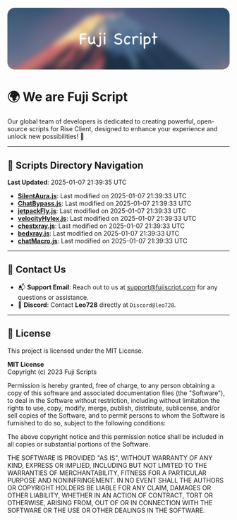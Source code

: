 ![Banner](.github/b.webp)

# 🌍 **We are Fuji Script**

Our global team of developers is dedicated to creating powerful, open-source scripts for Rise Client, designed to enhance your experience and unlock new possibilities! 🌟

---
<!-- SCRIPTS_NAVIGATION_START -->
## 📂 **Scripts Directory Navigation**

**Last Updated**: 2025-01-07 21:39:35 UTC

- **[SilentAura.js](scripts/SilentAura.js)**: Last modified on 2025-01-07 21:39:33 UTC
- **[ChatBypass.js](scripts/ChatBypass.js)**: Last modified on 2025-01-07 21:39:33 UTC
- **[jetpackFly.js](scripts/jetpackFly.js)**: Last modified on 2025-01-07 21:39:33 UTC
- **[velocityHylex.js](scripts/velocityHylex.js)**: Last modified on 2025-01-07 21:39:33 UTC
- **[chestxray.js](scripts/chestxray.js)**: Last modified on 2025-01-07 21:39:33 UTC
- **[bedxray.js](scripts/bedxray.js)**: Last modified on 2025-01-07 21:39:33 UTC
- **[chatMacro.js](scripts/chatMacro.js)**: Last modified on 2025-01-07 21:39:33 UTC

<!-- SCRIPTS_NAVIGATION_END -->

---

## 💬 **Contact Us**  
- 📬 **Support Email**: Reach out to us at [support@fujiscript.com](mailto:support@fujiscript.com) for any questions or assistance.  
- 💬 **Discord**: Contact **Leo728** directly at `Discord@leo728`.

---

## 📜 **License**

This project is licensed under the MIT License.  

**MIT License**  
Copyright (c) 2023 Fuji Scripts  

Permission is hereby granted, free of charge, to any person obtaining a copy of this software and associated documentation files (the "Software"), to deal in the Software without restriction, including without limitation the rights to use, copy, modify, merge, publish, distribute, sublicense, and/or sell copies of the Software, and to permit persons to whom the Software is furnished to do so, subject to the following conditions:  

The above copyright notice and this permission notice shall be included in all copies or substantial portions of the Software.  

THE SOFTWARE IS PROVIDED "AS IS", WITHOUT WARRANTY OF ANY KIND, EXPRESS OR IMPLIED, INCLUDING BUT NOT LIMITED TO THE WARRANTIES OF MERCHANTABILITY, FITNESS FOR A PARTICULAR PURPOSE AND NONINFRINGEMENT. IN NO EVENT SHALL THE AUTHORS OR COPYRIGHT HOLDERS BE LIABLE FOR ANY CLAIM, DAMAGES OR OTHER LIABILITY, WHETHER IN AN ACTION OF CONTRACT, TORT OR OTHERWISE, ARISING FROM, OUT OF OR IN CONNECTION WITH THE SOFTWARE OR THE USE OR OTHER DEALINGS IN THE SOFTWARE.  
